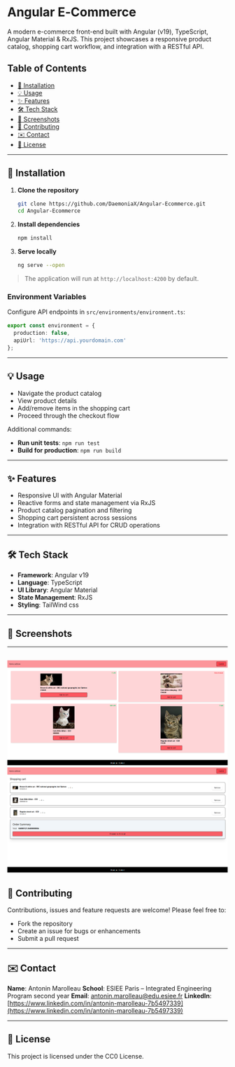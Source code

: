 #

#

#

# Angular E‑Commerce

A modern  e-commerce front-end built with Angular (v19), TypeScript, Angular Material & RxJS. This project showcases a responsive product catalog, shopping cart workflow, and integration with a RESTful API.

## Table of Contents

* [🔧 Installation](#-installation)
* [💡 Usage](#-usage)
* [✨ Features](#-features)
* [🛠️ Tech Stack](#️-tech-stack)
* [📸 Screenshots](#-screenshots)
* [🤝 Contributing](#-contributing)
* [✉️ Contact](#️-contact)
* [📄 License](#-license)

---

## 🔧 Installation

1. **Clone the repository**

   ```bash
   git clone https://github.com/DaemoniaX/Angular-Ecommerce.git
   cd Angular-Ecommerce
   ```
2. **Install dependencies**

   ```bash
   npm install
   ```
3. **Serve locally**

   ```bash
   ng serve --open
   ```

> The application will run at `http://localhost:4200` by default.

### Environment Variables

Configure API endpoints in `src/environments/environment.ts`:

```ts
export const environment = {
  production: false,
  apiUrl: 'https://api.yourdomain.com'
};
```

---

## 💡 Usage

* Navigate the product catalog
* View product details
* Add/remove items in the shopping cart
* Proceed through the checkout flow

Additional commands:

* **Run unit tests**: `npm run test`
* **Build for production**: `npm run build`

---

## ✨ Features

* Responsive UI with Angular Material
* Reactive forms and state management via RxJS
* Product catalog pagination and filtering
* Shopping cart persistent across sessions
* Integration with RESTful API for CRUD operations

---

## 🛠️ Tech Stack

* **Framework**: Angular v19
* **Language**: TypeScript
* **UI Library**: Angular Material
* **State Management**: RxJS
* **Styling**: TailWind css

---

## 📸 Screenshots

---
![Home Page](./screenshots/homepage.png)
![Product Page](./screenshots/productpage.png)
---

## 🤝 Contributing

Contributions, issues and feature requests are welcome! Please feel free to:

* Fork the repository
* Create an issue for bugs or enhancements
* Submit a pull request

---

## ✉️ Contact

**Name**: Antonin Marolleau
**School**: ESIEE Paris – Integrated Engineering Program second year
**Email**: [antonin.marolleau@edu.esiee.fr](mailto:antonin.marolleau@edu.esiee.fr)
**LinkedIn**: [https://www.linkedin.com/in/antonin-marolleau-7b5497339](https://www.linkedin.com/in/antonin-marolleau-7b5497339)

---

## 📄 License

This project is licensed under the CC0 License.
